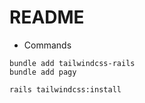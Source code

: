 # README

* Commands
```
bundle add tailwindcss-rails
bundle add pagy
```
```
rails tailwindcss:install
```